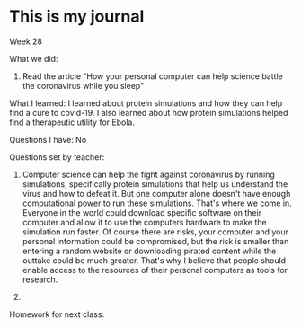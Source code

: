 # This is my journal

Week 28

What we did:
1. Read the article "How your personal computer can help science battle the coronavirus while you sleep"

What I learned:
 I learned about protein simulations and how they can help find a cure to covid-19. I also learned about how protein simulations helped find a therapeutic utility for Ebola.
 
Questions I have:
 No

Questions set by teacher:
1. Computer science can help the fight against coronavirus by running simulations, specifically protein simulations that help us understand the virus and how to defeat it. But one computer alone doesn't have enough computational power to run these simulations. 
 That's where we come in. Everyone in the world could download specific software on their computer and allow it to use the computers hardware to make the simulation run faster. Of course there are risks, your computer and your personal information could be compromised, but the risk is smaller than entering a random website or downloading pirated content while the outtake could be much greater. That's why I believe that people should enable access to the resources of their personal computers as tools for research.
 
2.
Homework for next class:
